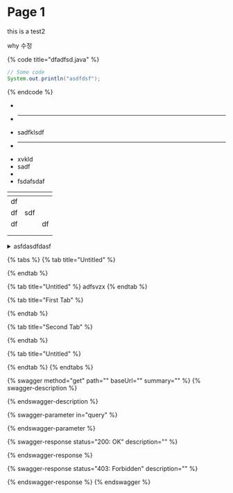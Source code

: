# Page 1

this is a test2

why 수정

{% code title="dfadfsd.java" %}
```java
// Some code
System.out.println("asdfdsf");
```
{% endcode %}

-
- ***
- sadfklsdf
- ***
- xvkld
- sadf
-
- fsdafsdaf



<table data-view="cards"><thead><tr><th></th><th></th><th></th></tr></thead><tbody><tr><td>df</td><td></td><td></td></tr><tr><td>df</td><td>sdf</td><td></td></tr><tr><td>df</td><td></td><td>df</td></tr><tr><td></td><td></td><td></td></tr><tr><td></td><td></td><td></td></tr></tbody></table>



<details>

<summary>asfdasdfdasf</summary>



</details>



{% tabs %}
{% tab title="Untitled" %}

{% endtab %}

{% tab title="Untitled" %}
adfsvzx
{% endtab %}

{% tab title="First Tab" %}

{% endtab %}

{% tab title="Second Tab" %}

{% endtab %}

{% tab title="Untitled" %}

{% endtab %}
{% endtabs %}

{% swagger method="get" path="" baseUrl="" summary="" %}
{% swagger-description %}

{% endswagger-description %}

{% swagger-parameter in="query" %}

{% endswagger-parameter %}

{% swagger-response status="200: OK" description="" %}

{% endswagger-response %}

{% swagger-response status="403: Forbidden" description="" %}

{% endswagger-response %}
{% endswagger %}
